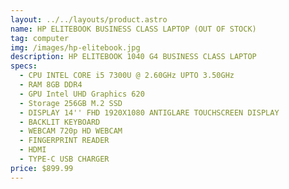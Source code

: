 ```yaml
---
layout: ../../layouts/product.astro
name: HP ELITEBOOK BUSINESS CLASS LAPTOP (OUT OF STOCK)
tag: computer
img: /images/hp-elitebook.jpg
description: HP ELITEBOOK 1040 G4 BUSINESS CLASS LAPTOP
specs:
  - CPU INTEL CORE i5 7300U @ 2.60GHz UPTO 3.50GHz
  - RAM 8GB DDR4
  - GPU Intel UHD Graphics 620
  - Storage 256GB M.2 SSD
  - DISPLAY 14'' FHD 1920X1080 ANTIGLARE TOUCHSCREEN DISPLAY
  - BACKLIT KEYBOARD
  - WEBCAM 720p HD WEBCAM
  - FINGERPRINT READER
  - HDMI
  - TYPE-C USB CHARGER
price: $899.99
---
```

